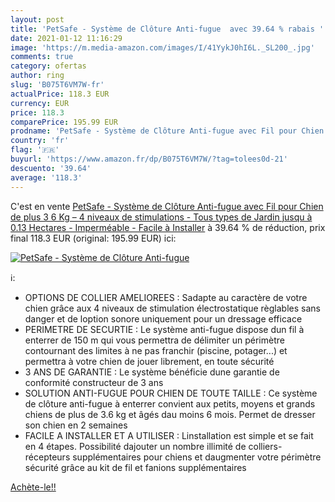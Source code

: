 ```yaml
---
layout: post
title: 'PetSafe - Système de Clôture Anti-fugue  avec 39.64 % rabais '
date: 2021-01-12 11:16:29
image: 'https://m.media-amazon.com/images/I/41YykJ0hI6L._SL200_.jpg'
comments: true
category: ofertas
author: ring
slug: 'B075T6VM7W-fr'
actualPrice: 118.3 EUR
currency: EUR
price: 118.3
comparePrice: 195.99 EUR
prodname: 'PetSafe - Système de Clôture Anti-fugue avec Fil pour Chien de plus 3 6 Kg – 4 niveaux de stimulations - Tous types de Jardin  jusqu à 0.13 Hectares  - Imperméable - Facile à Installer'
country: 'fr'
flag: '🇫🇷'
buyurl: 'https://www.amazon.fr/dp/B075T6VM7W/?tag=tolees0d-21'
descuento: '39.64'
average: '118.3'
---
```


C'est en vente [PetSafe - Système de Clôture Anti-fugue avec Fil pour Chien de plus 3 6 Kg – 4 niveaux de stimulations - Tous types de Jardin  jusqu à 0.13 Hectares  - Imperméable - Facile à Installer](https://www.amazon.fr/dp/B075T6VM7W/?tag=tolees0d-21)  à  39.64 % de réduction, prix final  118.3 EUR (original: 195.99 EUR) ici:

[![PetSafe - Système de Clôture Anti-fugue ](https://m.media-amazon.com/images/I/41YykJ0hI6L._SL200_.jpg)](https://www.amazon.fr/dp/B075T6VM7W/?tag=tolees0d-21)

ℹ️:

- OPTIONS DE COLLIER AMELIOREES : Sadapte au caractère de votre chien grâce aux 4 niveaux de stimulation électrostatique règlables sans danger et de loption sonore uniquement pour un dressage efficace
- PERIMETRE DE SECURTIE : Le système anti-fugue dispose dun fil à enterrer de 150 m qui vous permettra de délimiter un périmètre contournant des limites à ne pas franchir (piscine, potager...) et permettra à votre chien de jouer librement, en toute sécurité
- 3 ANS DE GARANTIE : Le système bénéficie dune garantie de conformité constructeur de 3 ans
- SOLUTION ANTI-FUGUE POUR CHIEN DE TOUTE TAILLE : Ce système de clôture anti-fugue à enterrer convient aux petits, moyens et grands chiens de plus de 3.6 kg et âgés dau moins 6 mois. Permet de dresser son chien en 2 semaines
- FACILE A INSTALLER ET A UTILISER : Linstallation est simple et se fait en 4 étapes. Possibilité dajouter un nombre illimité de colliers-récepteurs supplémentaires pour chiens et daugmenter votre périmètre sécurité grâce au kit de fil et fanions supplémentaires

[Achète-le!!](https://www.amazon.fr/dp/B075T6VM7W/?tag=tolees0d-21)
